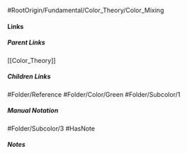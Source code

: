 #RootOrigin/Fundamental/Color_Theory/Color_Mixing
#### Links
##### Parent Links
[[Color_Theory]]
##### Children Links
#Folder/Reference
#Folder/Color/Green
#Folder/Subcolor/1
##### Manual Notation
#Folder/Subcolor/3
#HasNote
##### Notes
